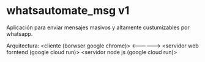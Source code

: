 # whatsautomate_msg v1
Aplicación para enviar mensajes masivos y altamente custumizables por whatsapp.

Arquitectura:
<cliente (borwser google chrome)> <------> <servidor web forntend (google cloud run)>
                                           <servidor node js (google cloud run)>
